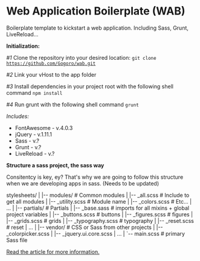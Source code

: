 Web Application Boilerplate (WAB)
=================================

Boilerplate template to kickstart a web application. Including Sass, Grunt, LiveReload...

**Initialization:**

*#1* Clone the repository into your desired location:
<code>git clone https://github.com/Gogoro/wab.git</code>

*#2* Link your vHost to the app folder

*#3* Install dependencies in your project root with the following shell command
<code>npm install</code>

*#4* Run grunt with the following shell command
<code>grunt</code>


*Includes:*
* FontAwesome   -   v.4.0.3
* jQuery        -   v.1.11.1
* Sass          -   v.?
* Grunt         -   v.?
* LiveReload    -   v.?


**Structure a sass project, the sass way**

Consitentcy is key, ey? That's why we are going to follow this structure when we are developing apps in sass.
(Needs to be updated)

<quote>
    stylesheets/
|
|-- modules/              # Common modules
|   |-- _all.scss         # Include to get all modules
|   |-- _utility.scss     # Module name
|   |-- _colors.scss      # Etc...
|   ...
|
|-- partials/             # Partials
|   |-- _base.sass        # imports for all mixins + global project variables
|   |-- _buttons.scss     # buttons
|   |-- _figures.scss     # figures
|   |-- _grids.scss       # grids
|   |-- _typography.scss  # typography
|   |-- _reset.scss       # reset
|   ...
|
|-- vendor/               # CSS or Sass from other projects
|   |-- _colorpicker.scss
|   |-- _jquery.ui.core.scss
|   ...
|
`-- main.scss            # primary Sass file
</quote>

<a href="http://thesassway.com/beginner/how-to-structure-a-sass-project"> Read the article for more information. </a>


